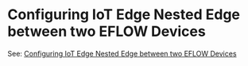# Configuring IoT Edge Nested Edge between two EFLOW Devices

See: [Configuring IoT Edge Nested Edge between two EFLOW Devices](https://github.com/terrymandin/EFLOWNestedEdge/blob/main/README.md)
